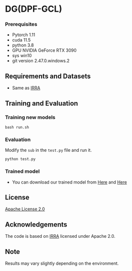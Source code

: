 # DG(DPF-GCL)

### Prerequisites
* Pytorch 1.11
* cuda 11.5
* python 3.8
* GPU NVIDIA GeForce RTX 3090
* sys win10
* git version 2.47.0.windows.2

## Requirements and Datasets
- Same as [IRRA](https://github.com/anosorae/IRRA)

## Training and Evaluation

### Training new models

```
bash run.sh
```

### Evaluation
Modify the  ```sub``` in the ```test.py``` file and run it.
```
python test.py
```

### Trained model
*   You can download our trained model from [Here](https://drive.google.com/drive/folders/15czI3H5SihXBQQV5STAYuz4R_OKf-JDR?usp=sharing) and [Here](https://drive.google.com/drive/folders/1FINAx1OYrrH4g5v2DYjZv8oaBNwSGIoz?usp=sharing) 

## License

[Apache License 2.0](http://www.apache.org/licenses/LICENSE-2.0)

## Acknowledgements
The code is based on [IRRA](https://github.com/anosorae/IRRA) licensed under Apache 2.0.

## Note
Results may vary slightly depending on the environment.
